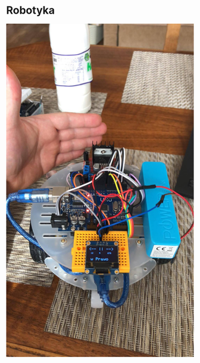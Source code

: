 # Robotyka
![Robot](https://github.com/draggsoft/Robotyka/blob/master/54393312_393891311426222_4250242719214993408_n.jpg)
